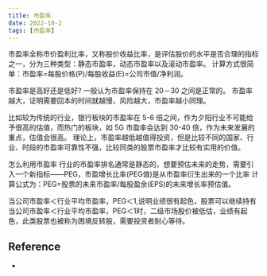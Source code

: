 ```yaml
---
title: 市盈率
date: 2022-10-2
tags: [市盈率]
---
```


市盈率全称市价盈利比率，又称股价收益比率，是评估股价的水平是否合理的指标之一，分为三种类型：静态市盈率，动态市盈率以及滚动市盈率。
计算方式很简单：市盈率=每股价格(P)/每股收益(E)=公司市值/净利润。

市盈率是高好还是低好?
一般认为市盈率保持在 20－30 之间是正常的。
市盈率越大，证明需要回本的时间就越慢，风险越大，市盈率越小同理。

比如较为传统的行业，银行板块的市盈率在 5-6 倍之间，作为夕阳行业不可能给予很高的估值，而热门的板块，如 5G 市盈率会达到 30-40 倍，作为未来发展的重点，估值会很高。
理论上，市盈率越低越值得投资，但是比较不同的国家、行业、时段的市盈率可靠性不强，比较同类的股票市盈率才比较有实用的价值。

怎么利用市盈率
行业的市盈率排名通常是静态的，想要预估未来的走势，需要引入一个新指标——PEG，市盈增长比率(PEG值)是从市盈率衍生出来的一个比率
计算公式为：PEG=股票的未来市盈率/每股盈余(EPS)的未来增长率预估值。

当公司市盈率＜行业平均市盈率，PEG＜1,说明业绩很有起色，股票可以继续持有
当公司市盈率＜行业平均市盈率，PEG＜1时，二级市场股价被低估，业绩有起色，此类股票也被称为困境反转股，需要投资者耐心等待。



## Reference

- []()